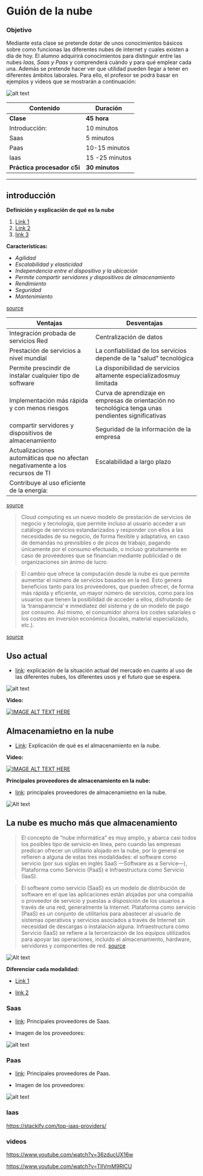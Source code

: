 # Guión de la nube

### Objetivo

Mediante esta clase se pretende dotar de unos conocimientos básicos sobre como funcionas las diferentes nubes de internet y cuales existen a día de hoy. El alumno adquirirá conocimientos para distinguir entre las nubes *Iaas, Saas y Paas* y comprenderá cuándo y para qué emplear cada una. Además se pretende hacer ver que utilidad pueden llegar a tener en diferentes ámbitos laborales. Para ello, el profesor se podrá basar en ejemplos y videos que se mostrarán a continuación:


![alt text](la_nube_intro.jpg)

| Contenido | Duración |
| ----- | ----- |
| **Clase** | **45 hora** |
| Introducción: | 10 minutos |
|	Saas | 5 minutos |
|	Paas | 10-15 minutos |
| Iaas | 15 -25 minutos |
| **Práctica procesador c5i** | **30 minutos** |

***

## introducción

**Definición y explicación de qué es la nube**

1. [Link 1](http://diccionario.raing.es/es/lema/computaci%C3%B3n-en-la-nube)
2. [Link 2]()
3. [link 3](https://es.wikipedia.org/wiki/Computaci%C3%B3n_en_la_nube)


**Características:**

+ *Agilidad*
+ *Escalabilidad y elasticidad*
+ *Independencia entre el dispositivo y la ubicación*
+ *Permite compartir servidores y dispositivos de almacenamiento*
+ *Rendimiento*
+ *Seguridad*
+ *Mantenimiento*

[source](https://es.wikipedia.org/wiki/Computaci%C3%B3n_en_la_nube)

| **Ventajas** | **Desventajas** |
| ----- | ----- |
|  Integración probada de servicios Red |  Centralización de datos  |
| Prestación de servicios a nivel mundial | La confiabilidad de los servicios depende de la "salud" tecnológica |
|	Permite prescindir de instalar cualquier tipo de software  | La disponibilidad de servicios altamente especializadosmuy limitada |
|	Implementación más rápida y con menos riesgos | Curva de aprendizaje en empresas de orientación no tecnológica tenga unas pendientes significativas |
| compartir servidores y dispositivos de almacenamiento | Seguridad de la información de la empresa  |
| Actualizaciones automáticas que no afectan negativamente a los recursos de TI | Escalabilidad a largo plazo |
| Contribuye al uso eficiente de la energía: |  |

[source](https://es.wikipedia.org/wiki/Computaci%C3%B3n_en_la_nube)


> Cloud computing es un nuevo modelo de prestación de servicios de negocio y tecnología, que permite incluso al usuario acceder a un catálogo de servicios estandarizados y responder con ellos a las necesidades de su negocio, de forma flexible y adaptativa, en caso de demandas no previsibles o de picos de trabajo, pagando únicamente por el consumo efectuado, o incluso gratuitamente en caso de proveedores que se financian mediante publicidad o de organizaciones sin ánimo de lucro.

>El cambio que ofrece la computación desde la nube es que permite aumentar el número de servicios basados en la red. Esto genera beneficios tanto para los proveedores, que pueden ofrecer, de forma más rápida y eficiente, un mayor número de servicios, como para los usuarios que tienen la posibilidad de acceder a ellos, disfrutando de la ‘transparencia’ e inmediatez del sistema y de un modelo de pago por consumo. Así mismo, el consumidor ahorra los costes salariales o los costes en inversión económica (locales, material especializado, etc.).

[source](https://es.wikipedia.org/wiki/Computaci%C3%B3n_en_la_nube)

## Uso actual

+ [link](https://www.zdnet.com/article/top-cloud-providers-2018-how-aws-microsoft-google-ibm-oracle-alibaba-stack-up/): explicación de la situación actual del mercado en cuanto al uso de las diferentes nubes, los diferentes usos y el futuro que se espera.

![alt text](usos_de_nubes.png)

**Video:** 

[![IMAGE ALT TEXT HERE](Estado_Actual.PNG)](https://www.zdnet.com/article/top-cloud-providers-2018-how-aws-microsoft-google-ibm-oracle-alibaba-stack-up/)

## Almacenamietno en la nube

+ [Link](https://es.wikipedia.org/wiki/Almacenamiento_en_nube): Explicación de qué es el almacenamiento en la nube.

**Video:** 

[![IMAGE ALT TEXT HERE](video_almacenamiento_en_la_nube.PNG)](https://www.youtube.com/watch?v=3nFZj3bB9g8)

**Principales proveedores de almacenamiento en la nube:** 
+ [link](https://www.paredro.com/10sitios-almacenamiento-en-la-nube-guarda-respalda-tus-archivos/): principales proveedores de almacenamietno en la nube.

![Alt text](almacenamiento_nube_Proveedores.jpg)


## La nube es mucho más que almacenamiento 

>El concepto de “nube informática” es muy amplio, y abarca casi todos los posibles tipo de servicio en línea, pero cuando las empresas predican ofrecer un utilitario alojado en la nube, por lo general se refieren a alguna de estas tres modalidades: el software como servicio (por sus siglas en inglés SaaS —Software as a Service—), Plataforma como Servicio (PaaS) e Infraestructura como Servicio (IaaS).

>El software como servicio (SaaS) es un modelo de distribución de software en el que las aplicaciones están alojadas por una compañía o proveedor de servicio y puestas a disposición de los usuarios a través de una red, generalmente la Internet. Plataforma como servicio (PaaS) es un conjunto de utilitarios para abastecer al usuario de sistemas operativos y servicios asociados a través de Internet sin necesidad de descargas o instalación alguna. Infraestructura como Servicio (IaaS) se refiere a la tercerización de los equipos utilizados para apoyar las operaciones, incluido el almacenamiento, hardware, servidores y componentes de red.
[source](https://es.wikipedia.org/wiki/Computaci%C3%B3n_en_la_nube)

![Alt text](Piramide%20Saas_Isaas_Paas.PNG)

**Diferenciar cada modalidad:**

+ [Link 1](https://www.genbeta.com/desarrollo/entendiendo-la-nube-el-significado-de-saas-paas-y-iaas)

+ [link 2](https://www.ibm.com/es-es/cloud/learn/iaas-paas-saas)



### Saas

+ [link](https://www.datamation.com/cloud-computing/50-leading-saas-companies.html): Principales proveedores de Saas.

+ Imagen de los proveedores:

![alt text](Saas_providers.png)

### Paas

+ [link](https://www.devteam.space/blog/10-top-paas-providers-for-2019/): Principales proveedores de Paas.

+ Imagen de los proveedores:

![alt text](Paas_providers.jpg)

### Iaas

https://stackify.com/top-iaas-providers/

### videos

https://www.youtube.com/watch?v=36zducUX16w

https://www.youtube.com/watch?v=TIIVmM9RlCU
